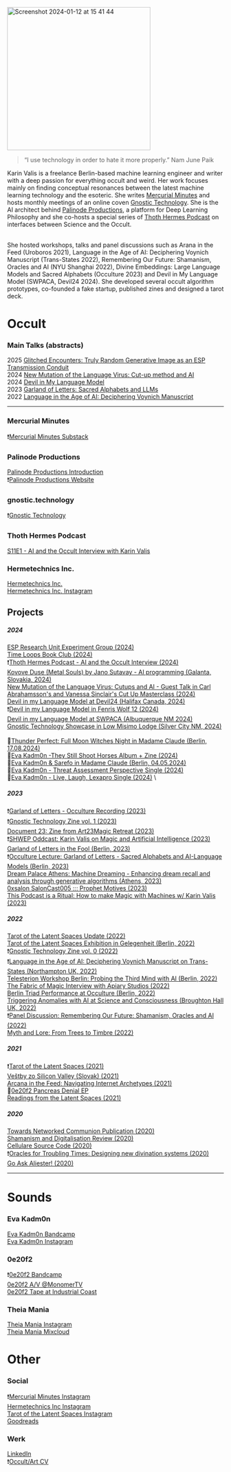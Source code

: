 <img width="333" alt="Screenshot 2024-01-12 at 15 41 44" src="https://github.com/mercurialminutes/mercurialminutes.github.io/assets/112952217/1e61b487-53e2-4697-867a-816648fc70a7">

> “I use technology in order to hate it more properly.”
> Nam June Paik

Karin Valis is a freelance Berlin-based machine learning engineer and writer with a deep passion for everything occult and weird. Her work focuses mainly on finding conceptual resonances between the latest machine learning technology and the esoteric. She writes [Mercurial Minutes](https://mercurialminutes.substack.com/) and hosts monthly meetings of an online coven  [Gnostic Technology](https://gnostic.technology/). She is the AI architect behind [Palinode Productions](https://www.palinode.productions/), a platform for Deep Learning Philosophy and she co-hosts a special series of [Thoth Hermes Podcast](https://thothermes.com/episodes/s11-e1-ai-and-the-occult-karin-valis/) on interfaces between Science and the Occult. 

</br>
She hosted workshops, talks and panel discussions such as Arana in the Feed (Uroboros 2021), Language in the Age of AI: Deciphering Voynich Manuscript (Trans-States 2022), Remembering Our Future: Shamanism, Oracles and AI (NYU Shanghai 2022), Divine Embeddings: Large Language Models and Sacred Alphabets (Occulture 2023) and Devil in My Language Model (SWPACA, Devil24 2024). She developed several occult algorithm prototypes, co-founded a fake startup, published zines and designed a tarot deck. 

# Occult

### Main Talks (abstracts)
2025 [Glitched Encounters: Truly Random Generative Image as an ESP Transmission Conduit](https://mercurialminutes.substack.com/p/glitched) \
2024 [New Mutation of the Language Virus: Cut-up method and AI](https://mercurialminutes.substack.com/p/new-mutation-of-the-language-virus) \
2024 [Devil in My Language Model](https://mercurialminutes.github.io/devil-in-my-language-model.html) \
2023 [Garland of Letters: Sacred Alphabets and LLMs](https://mercurialminutes.github.io/garland-of-letters.html) \
2022 [Language in the Age of AI: Deciphering Voynich Manuscript](https://mercurialminutes.github.io/voynich.html)

---

### Mercurial Minutes
❗️[Mercurial Minutes Substack](https://mercurialminutes.substack.com/)

### Palinode Productions
[Palinode Productions Introduction](https://mercurialminutes.substack.com/p/deep-learning-philosophy) \
❗️[Palinode Productions Website](https://www.palinode.productions/)

### gnostic.technology
❗️[Gnostic Technology](https://gnostic.technology/)

### Thoth Hermes Podcast
[S11E1 - AI and the Occult Interview with Karin Valis](https://thothermes.com/episodes/s11-e1-ai-and-the-occult-karin-valis/)

### Hermetechnics Inc.
[Hermetechnics Inc.](https://www.hermetechnics.life/)\
[Hermetechnics Inc. Instagram](https://www.instagram.com/hermetechnics/)


## Projects

##### 2024

[ESP Research Unit Experiment Group (2024)](https://forms.gle/AE9MrmauNz8JxFbo7) \
[Time Loops Book Club (2024)](https://forms.gle/MLZRDmUrV2GCqGot9) \
❗️[Thoth Hermes Podcast - AI and the Occult Interview (2024)](https://thothermes.com/episodes/s11-e1-ai-and-the-occult-karin-valis/) \
[Kovove Duse (Metal Souls) by Jano Sutavay - AI programming (Galanta, Slovakia, 2024)](https://www.instagram.com/p/C6bEdc5Lz2I/) \
[New Mutation of the Language Virus: Cutups and AI - Guest Talk in Carl Abrahamsson's and Vanessa Sinclair's Cut Up Masterclass (2024)](https://www.morbidanatomy.org/classes/harnessing-the-magic-and-creative-power-of-the-cut-up-method-a-la-william-burroughs-david-bowie-genesis-p-orridge-led-by-dr-vanessa-sinclair-and-carl-abrahamsson-beginning-may-19) \
[Devil in my Language Model at Devil24 (Halifax Canada, 2024)](https://devil2024.co/) \
❗️[Devil in my Language Model in Fenris Wolf 12 (2024)](https://www.amazon.com/Fenris-Wolf-12-Carl-Abrahamsson/dp/9198945076) \
[Devil in my Language Model at SWPACA (Albuquerque NM 2024)](https://southwestpca.org/wp-content/uploads/2024/02/Final-Program-2024.pdf) \
[Gnostic Technology Showcase in Low Misimo Lodge (Silver City NM, 2024)](https://www.instagram.com/p/C3nRyZ9OSCJ/?img_index=3) \
\
🎵[Thunder Perfect: Full Moon Witches Night in Madame Claude (Berlin, 17.08.2024)](https://madameclaude.de/event/eva-kadmon-friday-cate-hopsdj-set/) \
🎵[Eva Kadm0n -They Still Shoot Horses Album + Zine (2024)](https://evakadm0n.bandcamp.com/album/they-still-shoot-horses) \
🎵[Eva Kadm0n & Sarefo in Madame Claude (Berlin, 04.05.2024)](https://www.instagram.com/reel/C6qpjCaCVIq/?utm_source=ig_web_copy_link&igsh=MzRlODBiNWFlZA==) \
🎵[Eva Kadm0n - Threat Assessment Perspective Single (2024)](https://evakadm0n.bandcamp.com/track/threat-assessment-perspective) \
🎵[Eva Kadm0n - Live, Laugh, Lexapro Single (2024)](https://evakadm0n.bandcamp.com/track/live-laugh-lexapro) \


##### 2023

❗️[Garland of Letters - Occulture Recording (2023)](https://www.youtube.com/watch?v=1inYnG8gNVo&ab_channel=OCCULTURECONFERENCE) \
❗️[Gnostic Technology Zine vol. 1 (2023)](https://www.amazon.com/Gnostic-Technology-Zine-vol-Secret/dp/B0CQDKPCSV/)\
[Document 23: Zine from Art23Magic Retreat (2023)](https://www.blurb.com/b/11842803-document-23-colour-eco) \
❗️[SHWEP Oddcast: Karin Valis on Magic and Artificial Intelligence (2023)](https://shwep.net/oddcast/karin-valis-on-magic-and-artificial-intelligence/) \
[Garland of Letters in the Fool (Berlin, 2023)](https://docs.google.com/forms/d/e/1FAIpQLSe_OiS1p7uzf0P4kUlaqQyAz-eEScCA6zkDIYqWMvASgUbCsQ/viewform) \
❗️[Occulture Lecture: Garland of Letters - Sacred Alphabets and AI-Language Models (Berlin, 2023)](https://occultureconference.com/karin-valis/) \
[Dream Palace Athens: Machine Dreaming - Enhancing dream recall and analysis through generative algorithms (Athens, 2023)](https://isthisadreampalace.com/SYMPOSIUM) \
[0xsalon SalonCast005 ::: Prophet Motives (2023)](https://0xsalon.pubpub.org/pub/337byhpy/release/1) \
[This Podcast is a Ritual: How to make Magic with Machines w/ Karin Valis (2023)](https://open.spotify.com/episode/09YJYahPQsOrt08cD1H0Yf?si=f3b3c9f06e5d476c)

##### 2022

[Tarot of the Latent Spaces Update (2022)](https://mercurialminutes.substack.com/p/tarot-of-the-latent-spaces-update)\
[Tarot of the Latent Spaces Exhibition in Gelegenheit (Berlin, 2022)](https://www.instagram.com/p/CZenVmLtr6z/?igshid=YmMyMTA2M2Y=)\
❗️[Gnostic Technology Zine vol. 0 (2022)](https://gnostic.technology/)\
❗️[Language in the Age of AI: Deciphering Voynich Manuscript on Trans-States (Northampton UK, 2022)](https://trans-states.org/speaker/karin-valis/)\
[Telesterion Workshop Berlin: Probing the Third Mind with AI (Berlin, 2022)](https://www.ticketsource.co.uk/theexplorersclub/t-noollod)\
[The Fabric of Magic Interview with Apiary Studios (2022)](https://apiarystudios.org/antenna/tarot-of-latent-spaces)\
[Berlin Triad Performance at Occulture (Berlin, 2022)](https://occultureconference.com/)\
[Triggering Anomalies with AI at Science and Consciousness (Broughton Hall UK, 2022)](https://www.ubiquityuniversity.org/courses/science-and-consciousness-2022-making-wyrd-the-norm/)\
❗️[Panel Discussion: Remembering Our Future: Shamanism, Oracles and AI (2022)](https://www.youtube.com/watch?v=kA3BrEDnyAs&t=1s&ab_channel=ICAatNYUShanghai)\
[Myth and Lore: From Trees to Timbre (2022)](https://www.mythandlore.co.uk/product/myth-lore-zine-issue-4)

##### 2021

❗️[Tarot of the Latent Spaces (2021)](https://mercurialminutes.substack.com/p/tarot-of-the-latent-spaces-by-hermetechnics)\
[Veštby zo Silicon Valley (Slovak) (2021)](https://www.facebook.com/events/504827170512030)\
[Arcana in the Feed: Navigating Internet Archetypes (2021)](https://www.youtube.com/watch?v=9aimRQlVYXo)\
🎵[0e20f2 Pancreas Denial EP](https://0e20f2.bandcamp.com/album/pancreas-denial) \
[Readings from the Latent Spaces (2021)](https://www.instagram.com/tarot_of_the_latent_spaces/)

##### 2020

[Towards Networked Communion Publication (2020)](https://issuu.com/fsse/docs/tagungsbuch_2020_en)\
[Shamanism and Digitalisation Review (2020)](https://www.shamanism.eu/review-conference-shamanism-and-digitalisation/)\
[Cellulare Source Code (2020)](https://github.com/hermetechnics/cellulare)\
❗️[Oracles for Troubling Times: Designing new divination systems (2020)](https://www.youtube.com/watch?v=KxmAd6ByK40)\
[Go Ask Aliester! (2020)](https://www.instagram.com/p/B_m_QXYHijq/)

---

# Sounds

### Eva Kadm0n
[Eva Kadm0n Bandcamp](https://evakadm0n.bandcamp.com/)\
[Eva Kadm0n Instagram](https://www.instagram.com/evakadm0n/)

### 0e20f2

❗️[0e20f2 Bandcamp](https://0e20f2.bandcamp.com/releases)\
[0e20f2 A/V @MonomerTV](https://vimeo.com/465105344#t=1400)\
[0e20f2 Tape at Industrial Coast](https://industrialcoast.bigcartel.com/product/oe20f2)

### Theia Mania

[Theia Mania Instagram](https://www.instagram.com/theia_maniaaa/)\
[Theia Mania Mixcloud](https://www.mixcloud.com/theia_mania/)


# Other

### Social

❗️[Mercurial Minutes Instagram](https://www.instagram.com/mercurial_minutes/)\
[Hermetechnics Inc Instagram](https://www.instagram.com/hermetechnics/)\
[Tarot of the Latent Spaces Instagram](https://www.instagram.com/tarot_of_the_latent_spaces/)\
[Goodreads](https://www.goodreads.com/user/show/23194428-karin) 

### Werk

[LinkedIn](https://www.linkedin.com/in/karin-v-038b5795/) \
❗️[Occult/Art CV](https://github.com/user-attachments/files/15765064/Valis-occult-cv-jun24.pdf)

